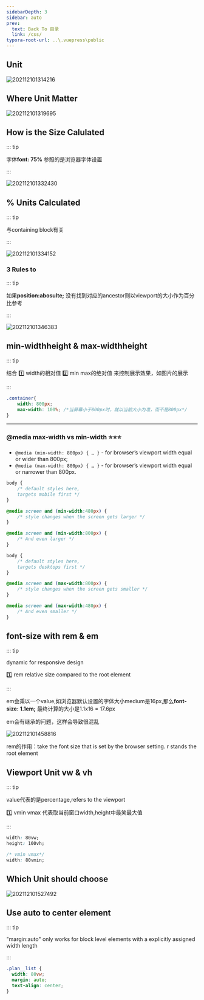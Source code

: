 ```yaml
---
sidebarDepth: 3
sidebar: auto
prev:
  text: Back To 目录
  link: /css/
typora-root-url: ..\.vuepress\public
---
```




## Unit

![202112101314216](/images/css/202112101314216.jpg)

## Where Unit Matter

![202112101319695](/images/css/202112101319695.jpg)

## How is the Size Calulated

::: tip

字体**font: 75%** 参照的是浏览器字体设置

:::

![202112101332430](/images/css/202112101332430.jpg)

## % Units Calculated

::: tip

与containing block有关

:::

![202112101334152](/images/css/202112101334152.jpg)

### 3 Rules to 

::: tip

如果**position:abosulte;** 没有找到对应的ancestor则以viewport的大小作为百分比参考

:::

![202112101346383](/images/css/202112101346383.jpg)

## min-widthheight & max-widthheight

::: tip

结合 :one: width的相对值 :two: min max的绝对值 来控制展示效果，如图片的展示

:::

```css
.container{
    width: 800px;
    max-width: 100%; /*当屏幕小于800px时，就以当前大小为准，而不是800px*/
}
```



--------



### @media max-width vs min-width ⭐⭐⭐

- `@media (min-width: 800px) { … }` - for browser’s viewport width equal or wider than 800px;
- `@media (max-width: 800px) { … }` - for browser’s viewport width equal or narrower than 800px.



```css
body {
    /* default styles here, 
    targets mobile first */
}

@media screen and (min-width:480px) {
    /* style changes when the screen gets larger */
}

@media screen and (min-width:800px) {
    /* And even larger */
}
```



```css
body {
    /* default styles here, 
    targets desktops first */
}

@media screen and (max-width:800px) {
    /* style changes when the screen gets smaller */
}

@media screen and (max-width:480px) {
    /* And even smaller */
}
```







## font-size with rem & em

::: tip

dynamic for responsive design

:one: rem relative size compared to the root element

:::

em会乘以一个value,如浏览器默认设置的字体大小medium是16px,那么**font-size: 1.1em;** 最终计算的大小是1.1x16  = 17.6px

em会有继承的问题，这样会导致很混乱

![202112101458816](/images/css/202112101458816.jpg)

rem的作用：take the font size that is set by the browser setting. r stands the root element

## Viewport Unit vw & vh

::: tip

value代表的是percentage,refers to the viewport

:one: vmin vmax 代表取当前窗口width,height中最笑最大值

:::

```css
width: 80vw;
height: 100vh;

/* vmin vmax*/ 
width: 80vmin;
```



## Which Unit should choose

![202112101527492](/images/css/202112101527492.jpg)

## Use auto to center element

::: tip

"margin:auto" only works for block level elements with a explicitly assigned width length

:::

``` css {2-3}
.plan__list {
  width: 80vw;
  margin: auto;
  text-align: center;
}
```

 



## 


